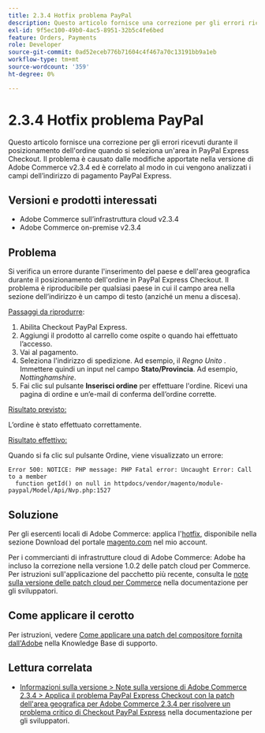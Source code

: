 ```yaml
---
title: 2.3.4 Hotfix problema PayPal
description: Questo articolo fornisce una correzione per gli errori ricevuti durante il posizionamento dell'ordine quando si seleziona un'area in PayPal Express Checkout. Il problema è causato dalle modifiche apportate nella versione di Adobe Commerce v2.3.4 ed è correlato al modo in cui vengono analizzati i campi dell’indirizzo di pagamento PayPal Express.
exl-id: 9f5ec100-49b0-4ac5-8951-32b5c4fe6bed
feature: Orders, Payments
role: Developer
source-git-commit: 0ad52eceb776b71604c4f467a70c13191bb9a1eb
workflow-type: tm+mt
source-wordcount: '359'
ht-degree: 0%

---
```


# 2.3.4 Hotfix problema PayPal

Questo articolo fornisce una correzione per gli errori ricevuti durante il posizionamento dell&#39;ordine quando si seleziona un&#39;area in PayPal Express Checkout. Il problema è causato dalle modifiche apportate nella versione di Adobe Commerce v2.3.4 ed è correlato al modo in cui vengono analizzati i campi dell’indirizzo di pagamento PayPal Express.

## Versioni e prodotti interessati

* Adobe Commerce sull’infrastruttura cloud v2.3.4
* Adobe Commerce on-premise v2.3.4

## Problema

Si verifica un errore durante l&#39;inserimento del paese e dell&#39;area geografica durante il posizionamento dell&#39;ordine in PayPal Express Checkout. Il problema è riproducibile per qualsiasi paese in cui il campo area nella sezione dell’indirizzo è un campo di testo (anziché un menu a discesa).

<u>Passaggi da riprodurre</u>:

1. Abilita Checkout PayPal Express.
1. Aggiungi il prodotto al carrello come ospite o quando hai effettuato l’accesso.
1. Vai al pagamento.
1. Seleziona l&#39;indirizzo di spedizione. Ad esempio, il *Regno Unito* . Immettere quindi un input nel campo **Stato/Provincia**. Ad esempio, *Nottinghamshire*.
1. Fai clic sul pulsante **Inserisci ordine** per effettuare l&#39;ordine. Ricevi una pagina di ordine e un’e-mail di conferma dell’ordine corrette.

<u>Risultato previsto:</u>

L’ordine è stato effettuato correttamente.

<u>Risultato effettivo:</u>

Quando si fa clic sul pulsante Ordine, viene visualizzato un errore:

```
Error 500: NOTICE: PHP message: PHP Fatal error: Uncaught Error: Call to a member
  function getId() on null in httpdocs/vendor/magento/module-paypal/Model/Api/Nvp.php:1527
```

## Soluzione

Per gli esercenti locali di Adobe Commerce: applica l&#39;[hotfix,](https://magento.com/tech-resources/download#download2353) disponibile nella sezione Download del portale [magento.com](https://magento.com) nel mio account.

Per i commercianti di infrastrutture cloud di Adobe Commerce: Adobe ha incluso la correzione nella versione 1.0.2 delle patch cloud per Commerce. Per istruzioni sull&#39;applicazione del pacchetto più recente, consulta le [note sulla versione delle patch cloud per Commerce](https://devdocs.magento.com/cloud/release-notes/mcp-release-notes.html?itm_source=devdocs&amp;itm_medium=quick_search&amp;itm_campaign=federated_search&amp;itm_term=cloud%20patche) nella documentazione per gli sviluppatori.

## Come applicare il cerotto

Per istruzioni, vedere [Come applicare una patch del compositore fornita dall&#39;Adobe](/help/how-to/general/how-to-apply-a-composer-patch-provided-by-magento.md) nella Knowledge Base di supporto.

## Lettura correlata

* [Informazioni sulla versione > Note sulla versione di Adobe Commerce 2.3.4 > Applica il problema PayPal Express Checkout con la patch dell&#39;area geografica per Adobe Commerce 2.3.4 per risolvere un problema critico di Checkout PayPal Express](https://devdocs.magento.com/guides/v2.3/release-notes/release-notes-2-3-4-commerce.html#apply-the-paypal-express-checkout-issue-with-region-patch-for-magento-234-to-address-a-critical-paypal-express-checkout-issue) nella documentazione per gli sviluppatori.
